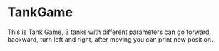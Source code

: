 # TankGame

This is Tank Game, 3 tanks with different parameters can go forward, backward, turn left and right, after moving you can print new position.
